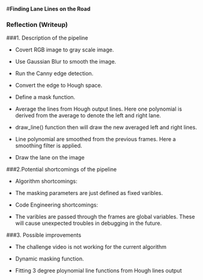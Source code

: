 #**Finding Lane Lines on the Road** 


### Reflection (Writeup)

###1. Description of the pipeline 

* Covert RGB image to gray scale image.

* Use Gaussian Blur to smooth the image.

* Run the Canny edge detection.

* Convert the edge to Hough space.

* Define a mask function.

* Average the lines from Hough output lines. Here one polynomial is derived from the average to denote the left and right lane.

* draw_line() function then will draw the new averaged left and right lines.

* Line polynomial are smoothed from the previous frames. Here a smoothing filter is applied.

* Draw the lane on the image



###2.Potential shortcomings of the pipeline

- Algorithm shortcomings:

 - The masking parameters are just defined as fixed varibles.

- Code Engineering shortcomings:

 - The varibles are passed through the frames are global variables. These will cause unexpected troubles in debugging in the future.


###3. Possible improvements 

- The challenge video is not working for the current algorithm

- Dynamic masking function.

- Fitting 3 degree ploynomial line functions from Hough lines output
